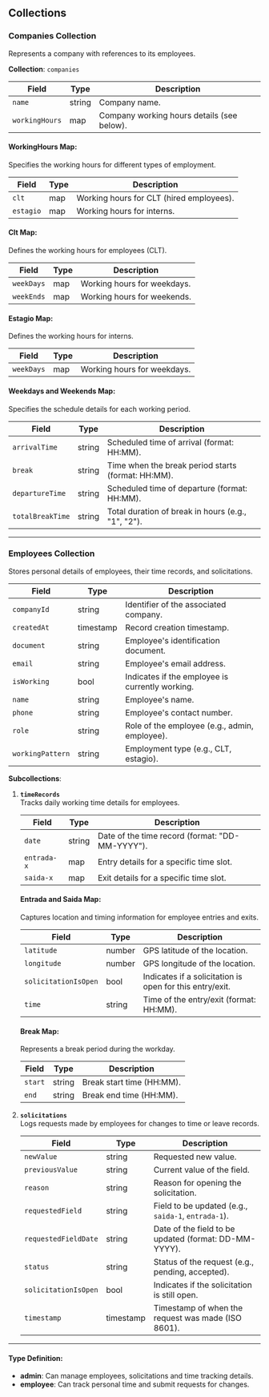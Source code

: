 ## Collections

### **Companies Collection**
Represents a company with references to its employees.

**Collection**: `companies`

| Field            | Type  | Description                                  |
|------------------|-------|----------------------------------------------|
| `name`           | string | Company name.                               |
| `workingHours`   | map    | Company working hours details (see below).  |

#### WorkingHours Map:
Specifies the working hours for different types of employment.

| Field       | Type    | Description                                |
|-------------|---------|--------------------------------------------|
| `clt`       | map     | Working hours for CLT (hired employees).|
| `estagio`   | map     | Working hours for interns.                 |

#### Clt Map:
Defines the working hours for employees (CLT).

| Field       | Type    | Description                                |
|-------------|---------|--------------------------------------------|
| `weekDays`  | map     | Working hours for weekdays.               |
| `weekEnds`  | map     | Working hours for weekends.               |

#### Estagio Map:
Defines the working hours for interns.

| Field       | Type    | Description                                |
|-------------|---------|--------------------------------------------|
| `weekDays`  | map     | Working hours for weekdays.               |

#### Weekdays and Weekends Map:
Specifies the schedule details for each working period.

| Field            | Type    | Description                                                    |
|------------------|---------|----------------------------------------------------------------|
| `arrivalTime`    | string  | Scheduled time of arrival (format: HH:MM).                     |
| `break`          | string  | Time when the break period starts (format: HH:MM).             |
| `departureTime`  | string  | Scheduled time of departure (format: HH:MM).                   |
| `totalBreakTime` | string  | Total duration of break in hours (e.g., "1", "2").             |

---

### **Employees Collection**
Stores personal details of employees, their time records, and solicitations.

| Field             | Type      | Description                                      |
|-------------------|-----------|--------------------------------------------------|
| `companyId`       | string    | Identifier of the associated company.            |
| `createdAt`       | timestamp | Record creation timestamp.                       |
| `document`        | string    | Employee's identification document.             |
| `email`           | string    | Employee's email address.                       |
| `isWorking`       | bool      | Indicates if the employee is currently working. |
| `name`            | string    | Employee's name.                                |
| `phone`           | string    | Employee's contact number.                      |
| `role`            | string    | Role of the employee (e.g., admin, employee).   |
| `workingPattern`  | string    | Employment type (e.g., CLT, estagio).           |

**Subcollections**:

1. **`timeRecords`**  
   Tracks daily working time details for employees.

   | Field        | Type    | Description                                        |
   |--------------|---------|----------------------------------------------------|
   | `date`       | string  | Date of the time record (format: "DD-MM-YYYY").    |
   | `entrada-x`  | map     | Entry details for a specific time slot.            |
   | `saida-x`    | map     | Exit details for a specific time slot.             |

   #### Entrada and Saida Map:
   Captures location and timing information for employee entries and exits.

   | Field               | Type    | Description                                       |
   |---------------------|---------|---------------------------------------------------|
   | `latitude`          | number  | GPS latitude of the location.                    |
   | `longitude`         | number  | GPS longitude of the location.                   |
   | `solicitationIsOpen`| bool    | Indicates if a solicitation is open for this entry/exit. |
   | `time`              | string  | Time of the entry/exit (format: HH:MM).          |

   #### Break Map:
   Represents a break period during the workday.

   | Field   | Type    | Description                |
   |---------|---------|----------------------------|
   | `start` | string  | Break start time (HH:MM).  |
   | `end`   | string  | Break end time (HH:MM).    |

2. **`solicitations`**  
   Logs requests made by employees for changes to time or leave records.

   | Field               | Type      | Description                                       |
   |---------------------|-----------|---------------------------------------------------|
   | `newValue`          | string    | Requested new value.                              |
   | `previousValue`     | string    | Current value of the field.                      |
   | `reason`            | string    | Reason for opening the solicitation.             |
   | `requestedField`    | string    | Field to be updated (e.g., `saida-1`, `entrada-1`). |
   | `requestedFieldDate`| string    | Date of the field to be updated (format: DD-MM-YYYY). |
   | `status`            | string    | Status of the request (e.g., pending, accepted). |
   | `solicitationIsOpen`| bool      | Indicates if the solicitation is still open.     |
   | `timestamp`         | timestamp | Timestamp of when the request was made (ISO 8601). |

---

#### Type Definition:
- **admin**: Can manage employees, solicitations and time tracking details.
- **employee**: Can track personal time and submit requests for changes.
